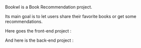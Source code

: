 Bookwl is a Book Recommendation project.

Its main goal is to let users share their favorite books or get some recommendations.




Here goes the front-end project : 


And here is the back-end project : 